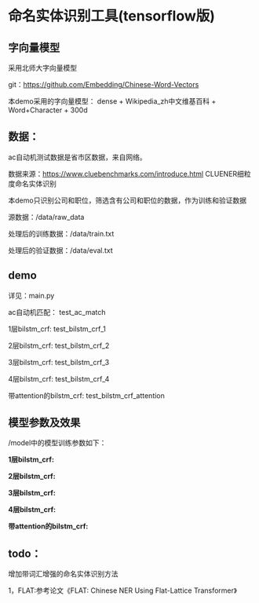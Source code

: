# 命名实体识别工具(tensorflow版)

## 字向量模型
采用北师大字向量模型

git：https://github.com/Embedding/Chinese-Word-Vectors

本demo采用的字向量模型： dense + Wikipedia_zh中文维基百科 + Word+Character + 300d

## 数据：
ac自动机测试数据是省市区数据，来自网络。

数据来源：https://www.cluebenchmarks.com/introduce.html  CLUENER细粒度命名实体识别

本demo只识别公司和职位，筛选含有公司和职位的数据，作为训练和验证数据

源数据：/data/raw_data

处理后的训练数据：/data/train.txt

处理后的验证数据：/data/eval.txt

## demo
详见：main.py

ac自动机匹配： test_ac_match

1层bilstm_crf: test_bilstm_crf_1

2层bilstm_crf: test_bilstm_crf_2

3层bilstm_crf: test_bilstm_crf_3

4层bilstm_crf: test_bilstm_crf_4

带attention的bilstm_crf: test_bilstm_crf_attention

## 模型参数及效果
/model中的模型训练参数如下：

**1层bilstm_crf:** 

**2层bilstm_crf:**

**3层bilstm_crf:**

**4层bilstm_crf:**

**带attention的bilstm_crf:**

## todo：
增加带词汇增强的命名实体识别方法

1，FLAT:参考论文《FLAT: Chinese NER Using Flat-Lattice Transformer》